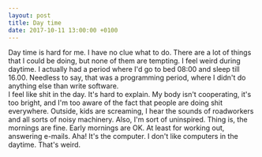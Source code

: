 ```yaml
---
layout: post
title: Day time
date: 2017-10-11 13:00:00 +0100
---
```

Day time is hard for me. I have no clue what to do. There are a lot of things
that I could be doing, but none of them are tempting. I feel weird during daytime.
I actually had a period where I'd go to bed 08:00 and sleep till 16.00. Needless
to say, that was a programming period, where I didn't do anything else than write
software.  
I feel like shit in the day. It's hard to explain. My body isn't cooperating, it's
too bright, and I'm too aware of the fact that people are doing shit everywhere.
Outside, kids are screaming, I hear the sounds of roadworkers and all sorts of noisy
machinery. Also, I'm sort of uninspired. Thing is, the mornings are fine. Early 
mornings are OK. At least for working out, answering e-mails. Aha! It's the computer.
I don't like computers in the daytime. That's weird.
